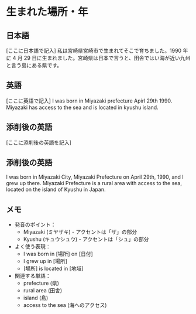 # 生まれた場所・年

## 日本語

[ここに日本語で記入]
私は宮崎県宮崎市で生まれてそこで育ちました。1990 年に 4 月 29 日に生まれました。宮崎県は日本で言うと、田舎ではい海が近い九州と言う島にある県です。

## 英語

[ここに英語で記入]
I was born in Miyazaki prefecture Apirl 29th 1990. Miyazaki has access to the sea and is located in kyushu island.

## 添削後の英語

[ここに添削後の英語を記入]

## 添削後の英語

I was born in Miyazaki City, Miyazaki Prefecture on April 29th, 1990, and I grew up there. Miyazaki Prefecture is a rural area with access to the sea, located on the island of Kyushu in Japan.

## メモ

- 発音のポイント：
  - Miyazaki (ミヤザキ) - アクセントは「ザ」の部分
  - Kyushu (キュウシュウ) - アクセントは「シュ」の部分
- よく使う表現：
  - I was born in [場所] on [日付]
  - I grew up in [場所]
  - [場所] is located in [地域]
- 関連する単語：
  - prefecture (県)
  - rural area (田舎)
  - island (島)
  - access to the sea (海へのアクセス)
